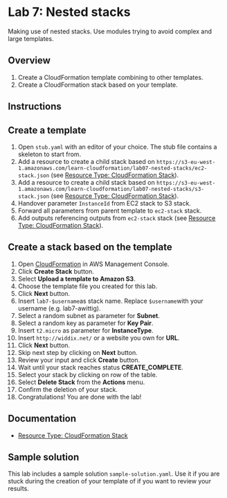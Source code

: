 # Lab 7: Nested stacks

Making use of nested stacks. Use modules trying to avoid complex and large templates.

## Overview
1. Create a CloudFormation template combining to other templates.
1. Create a CloudFormation stack based on your template.

## Instructions

## Create a template
1. Open ``stub.yaml`` with an editor of your choice. The stub file contains a skeleton to start from.
1. Add a resource to create a child stack based on ``https://s3-eu-west-1.amazonaws.com/learn-cloudformation/lab07-nested-stacks/ec2-stack.json`` (see [Resource Type: CloudFormation Stack](http://docs.aws.amazon.com/AWSCloudFormation/latest/UserGuide/aws-properties-stack.html)).
1. Add a resource to create a child stack based on ``https://s3-eu-west-1.amazonaws.com/learn-cloudformation/lab07-nested-stacks/s3-stack.json`` (see [Resource Type: CloudFormation Stack](http://docs.aws.amazon.com/AWSCloudFormation/latest/UserGuide/aws-properties-stack.html)).
1. Handover parameter `InstanceId` from EC2 stack to S3 stack.
1. Forward all parameters from parent template to ``ec2-stack`` stack.
1. Add outputs referencing outputs from ``ec2-stack`` stack (see [Resource Type: CloudFormation Stack](http://docs.aws.amazon.com/AWSCloudFormation/latest/UserGuide/aws-properties-stack.html)).


## Create a stack based on the template
1. Open [CloudFormation](https://console.aws.amazon.com/cloudformation) in AWS Management Console.
1. Click **Create Stack** button.
1. Select **Upload a template to Amazon S3**.
1. Choose the template file you created for this lab.
1. Click **Next** button.
1. Insert ``lab7-$username``as stack name. Replace ``$username``with your username (e.g. lab7-awittig).
1. Select a random subnet as parameter for **Subnet**.
1. Select a random key as parameter for **Key Pair**.
1. Insert ``t2.micro`` as parameter for **InstanceType**.
1. Insert ``http://widdix.net/`` or a website you own for **URL**.
1. Click **Next** button.
1. Skip next step by clicking on **Next** button.
1. Review your input and click **Create** button.
1. Wait until your stack reaches status **CREATE_COMPLETE**.
1. Select your stack by clicking on row of the table.
1. Select **Delete Stack** from the **Actions** menu.
1. Confirm the deletion of your stack.
1. Congratulations! You are done with the lab!

## Documentation
* [Resource Type: CloudFormation Stack](http://docs.aws.amazon.com/AWSCloudFormation/latest/UserGuide/aws-properties-stack.html)

## Sample solution
This lab includes a sample solution ``sample-solution.yaml``. Use it if you are stuck during the creation of your template of if you want to review your results.